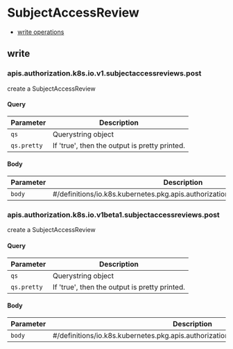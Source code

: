# SubjectAccessReview

* [write operations](#write)

## write

### apis.authorization.k8s.io.v1.subjectaccessreviews.post

create a SubjectAccessReview

#### Query

| Parameter | Description |
| --------- | ----------- |
| `qs` | Querystring object |
| `qs.pretty` | If &#39;true&#39;, then the output is pretty printed. |

#### Body

| Parameter | Description |
| --------- | ----------- |
| `body` | #&#x2F;definitions&#x2F;io.k8s.kubernetes.pkg.apis.authorization.v1.SubjectAccessReview |

### apis.authorization.k8s.io.v1beta1.subjectaccessreviews.post

create a SubjectAccessReview

#### Query

| Parameter | Description |
| --------- | ----------- |
| `qs` | Querystring object |
| `qs.pretty` | If &#39;true&#39;, then the output is pretty printed. |

#### Body

| Parameter | Description |
| --------- | ----------- |
| `body` | #&#x2F;definitions&#x2F;io.k8s.kubernetes.pkg.apis.authorization.v1beta1.SubjectAccessReview |

